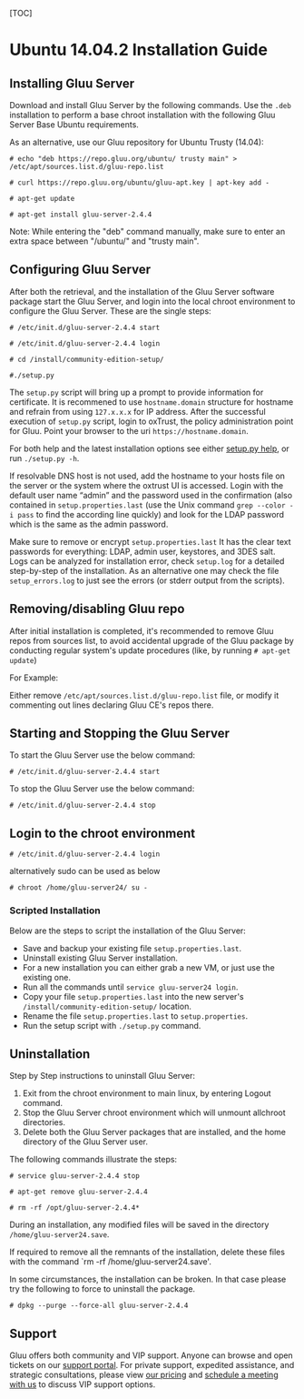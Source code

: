 [TOC]

# Ubuntu 14.04.2 Installation Guide
## Installing Gluu Server 
Download and install Gluu Server by the following commands. Use the
`.deb` installation to perform a base chroot installation with the
following Gluu Server Base Ubuntu requirements.

As an alternative, use our Gluu repository for Ubuntu Trusty (14.04):

```
# echo "deb https://repo.gluu.org/ubuntu/ trusty main" > /etc/apt/sources.list.d/gluu-repo.list

# curl https://repo.gluu.org/ubuntu/gluu-apt.key | apt-key add -

# apt-get update

# apt-get install gluu-server-2.4.4
```
Note: While entering the "deb" command manually, make sure to enter an extra space between "/ubuntu/" and "trusty main".

## Configuring Gluu Server
After both the retrieval, and the installation of the Gluu Server
software package start the Gluu Server, and login into the local chroot
environment to configure the Gluu Server. These are the single steps:

```
# /etc/init.d/gluu-server-2.4.4 start

# /etc/init.d/gluu-server-2.4.4 login

# cd /install/community-edition-setup/

#./setup.py
```

The `setup.py` script will bring up a prompt to provide information for certificate. It is recommened to use
`hostname.domain` structure for hostname and refrain from using `127.x.x.x`
for IP address. After the successful execution of `setup.py` script, login to oxTrust,
the policy administration point for Gluu. Point your browser to the uri
`https://hostname.domain`.

For both help and the latest
installation options see either [setup.py help](./setup_py.md), or run
`./setup.py -h`.

If resolvable DNS host is not used, add the hostname to your hosts file on the server or the system where the oxtrust UI is accessed.
Login with the default user name “admin” and the password used in
the confirmation (also contained in `setup.properties.last` (use the
Unix command `grep --color -i pass` to find the according line quickly)
and look for the LDAP password which is the same as the admin password.

Make sure to remove or encrypt `setup.properties.last` It has the clear 
text passwords for everything: LDAP, admin user, keystores, and 3DES salt.
Logs can be analyzed for installation error, check `setup.log` for a detailed step-by-step
of the installation. As an alternative one may check the file
`setup_errors.log` to just see the errors (or stderr output from the
scripts).

## Removing/disabling Gluu repo

After initial installation is completed, it's recommended to remove Gluu
repos from sources list, to avoid accidental upgrade of the Gluu package by
conducting regular system's update procedures (like, by running `# apt-get update`)

For Example:

Either remove `/etc/apt/sources.list.d/gluu-repo.list` file, or modify it
commenting out lines declaring Gluu CE's repos there.

## Starting and Stopping the Gluu Server

To start the Gluu Server use the below command:

```
# /etc/init.d/gluu-server-2.4.4 start

```

To stop the Gluu Server use the below command:

```
# /etc/init.d/gluu-server-2.4.4 stop

```

## Login to the chroot environment

```
# /etc/init.d/gluu-server-2.4.4 login

```

alternatively sudo can be used as below

```
# chroot /home/gluu-server24/ su -

```
### Scripted Installation

Below are the steps to script the installation of the Gluu Server: 

* Save and backup your existing file `setup.properties.last`.
* Uninstall existing Gluu Server installation.
* For a new installation you can either grab a new VM, or just use the
  existing one.
* Run all the commands until `service gluu-server24 login`.
* Copy your file `setup.properties.last` into the new server's
  `/install/community-edition-setup/` location.
* Rename the file `setup.properties.last` to `setup.properties`.
* Run the setup script with `./setup.py` command.

## Uninstallation

Step by Step instructions to uninstall Gluu Server:

1. Exit from the chroot environment to main linux, by entering Logout command.
2. Stop the Gluu Server chroot environment which will unmount allchroot directories.
3. Delete both the Gluu Server packages that are installed, and the home directory of the Gluu Server user.


The following commands illustrate the steps:

```
# service gluu-server-2.4.4 stop

# apt-get remove gluu-server-2.4.4

# rm -rf /opt/gluu-server-2.4.4*

```

During an installation, any modified files will be saved in the directory
`/home/gluu-server24.save`. 

If required to remove all the remnants of the
installation, delete these files with the command `rm -rf
/home/gluu-server24.save'.

In some circumstances, the installation can be broken. In that case
please try the following to force to uninstall the package.

```
# dpkg --purge --force-all gluu-server-2.4.4

```

## Support

Gluu offers both community and VIP support. Anyone can browse and open
tickets on our [support portal](http://support.gluu.org). For private
support, expedited assistance, and strategic consultations, please view
[our pricing](http://gluu.org/pricing) and [schedule a meeting with
us](http://gluu.org/booking) to discuss VIP support options.
